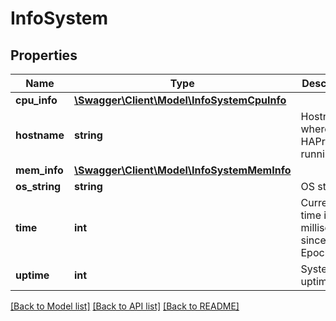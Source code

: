 # InfoSystem

## Properties
Name | Type | Description | Notes
------------ | ------------- | ------------- | -------------
**cpu_info** | [**\Swagger\Client\Model\InfoSystemCpuInfo**](InfoSystemCpuInfo.md) |  | [optional] 
**hostname** | **string** | Hostname where the HAProxy is running | [optional] 
**mem_info** | [**\Swagger\Client\Model\InfoSystemMemInfo**](InfoSystemMemInfo.md) |  | [optional] 
**os_string** | **string** | OS string | [optional] 
**time** | **int** | Current time in milliseconds since Epoch. | [optional] 
**uptime** | **int** | System uptime | [optional] 

[[Back to Model list]](../../README.md#documentation-for-models) [[Back to API list]](../../README.md#documentation-for-api-endpoints) [[Back to README]](../../README.md)

